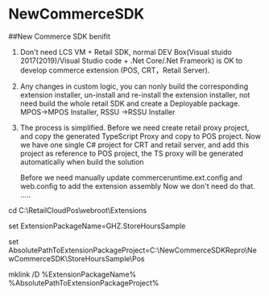 # NewCommerceSDK

##New Commerce SDK benifit
   1.   Don't need LCS VM  + Retail SDK,  normal DEV Box(Visual stuido 2017(2019)/Visual Studio code + .Net Core/.Net Frameork) is OK  to develop commerce extension (POS, CRT，Retail Server).
   2.   Any changes in custom logic,  you can nonly build the corresponding extension installer, un-install and re-install the extension installer, not need build the whole retail SDK  and create a Deployable package.   MPOS->MPOS Installer,   RSSU ->RSSU Installer
   3.   The process is simplified.
          Before we need create retail proxy project,  and copy the generated TypeScript Proxy and copy to POS project.
          Now we have one single C# project for CRT and retail server, and add this project as reference to POS  project, the TS  proxy will be generated automatically when build the solution
         
         Before we need manually update commerceruntime.ext.config and web.config to add the extension assembly
         Now we don't need do that.
         .....
         

cd C:\RetailCloudPos\webroot\Extensions

set ExtensionPackageName=GHZ.StoreHoursSample

set AbsolutePathToExtensionPackageProject=C:\NewCommerceSDKRepro\NewCommerceSDK\StoreHoursSample\Pos

mklink /D %ExtensionPackageName% %AbsolutePathToExtensionPackageProject%
